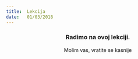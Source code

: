 ```yaml
---
title:  Lekcija
date:   01/03/2018
---
```


### <center>Radimo na ovoj lekciji.</center>
<center>Molim vas, vratite se kasnije</center>